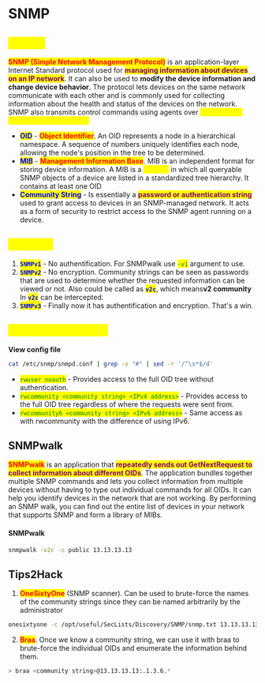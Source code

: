 # SNMP

## <mark style="color:yellow;">ABOUT</mark>

<mark style="color:red;">**SNMP (Simple Network Management Protocol)**</mark> is an application-layer Internet Standard protocol used for <mark style="color:purple;">**managing information about devices on an IP network**</mark>. It can also be used to **modify the device information and change device behavior**. The protocol lets devices on the same network communicate with each other and is commonly used for collecting information about the health and status of the devices on the network. SNMP also transmits control commands using agents over <mark style="color:yellow;">**UDP port 161 and sometimes port 162**</mark>

* <mark style="color:blue;">**OID**</mark> - <mark style="color:red;">**Object Identifier**</mark>. An OID represents a node in a hierarchical namespace. A sequence of numbers uniquely identifies each node, allowing the node's position in the tree to be determined.
* <mark style="color:blue;">**MIB**</mark> - <mark style="color:red;">**Management Information Base**</mark>. MIB is an independent format for storing device information. A MIB is a <mark style="color:yellow;">**text file**</mark> in which all queryable SNMP objects of a device are listed in a standardized tree hierarchy. It contains at least one OID
* <mark style="color:blue;">**Community String**</mark> -  Is essentially a <mark style="color:purple;">**password or authentication string**</mark> used to grant access to devices in an SNMP-managed network. It acts as a form of security to restrict access to the SNMP agent running on a device.

## <mark style="color:yellow;">Versions</mark>

1. <mark style="color:blue;">**`SNMPv1`**</mark> - No authentification. For SNMPwalk use <mark style="color:green;">`-v1`</mark> argument to use.
2. <mark style="color:blue;">**`SNMPv2`**</mark> - No encryption. Community strings can be seen as passwords that are used to determine whether the requested information can be viewed or not. Also could be called as <mark style="color:blue;">**`v2c`**</mark>, which means**v2 community** In <mark style="color:blue;">**`v2c`**</mark> can be intercepted.
3. <mark style="color:blue;">**`SNMPv3`**</mark> - Finally now it has authentification and encryption. That's a win.

## <mark style="color:yellow;">Dangerous Settings</mark>

**View config file**

```bash
cat /etc/snmp/snmpd.conf | grep -v "#" | sed -r '/^\s*$/d'
```

* <mark style="color:green;">`rwuser noauth`</mark> - Provides access to the full OID tree without authentication.
* <mark style="color:green;">`rwcommunity <community string> <IPv4 address>`</mark> - Provides access to the full OID tree regardless of where the requests were sent from.
* <mark style="color:green;">`rwcommunity6 <community string> <IPv6 address>`</mark> - Same access as with rwcommunity with the difference of using IPv6.

## SNMPwalk

<mark style="color:red;">**SNMPwalk**</mark> is an application that <mark style="color:purple;">**repeatedly sends out GetNextRequest to collect information about different OIDs**</mark>. The application bundles together multiple SNMP commands and lets you collect information from multiple devices without having to type out individual commands for all OIDs. It can help you identify devices in the network that are not working. By performing an SNMP walk, you can find out the entire list of devices in your network that supports SNMP and form a library of MIBs.

#### SNMPwalk

```bash
snmpwalk -v2c -c public 13.13.13.13
```

## Tips2Hack

1. <mark style="color:red;">**OneSixtyOne**</mark> (SNMP scanner). Can be used to brute-force the names of the community strings since they can be named arbitrarily by the administrator

```bash
onesixtyone -c /opt/useful/SecLists/Discovery/SNMP/snmp.txt 13.13.13.13
```

2. <mark style="color:red;">**Braa**</mark>. Once we know a community string, we can use it with braa to brute-force the individual OIDs and enumerate the information behind them.

```bash
> braa <community string>@13.13.13.13:.1.3.6.*
```
